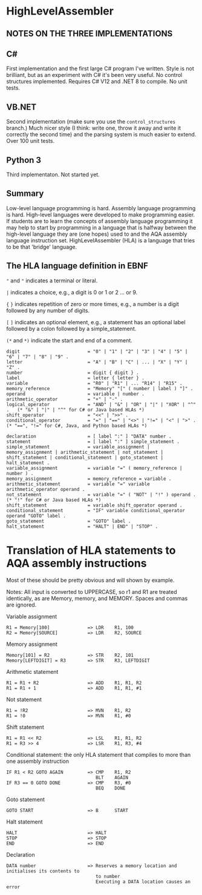 # HighLevelAssembler

## NOTES ON THE THREE IMPLEMENTATIONS
## C#
First implementation and the first large C# program I've written. Style is not brilliant, but as an experiment with C# it's been very useful.
No control structures implemented. Requires C# V12 and .NET 8 to compile.
No unit tests.

## VB.NET
Second implementation (make sure you use the `control_structures` branch.) Much nicer style (I think: write one, throw it away and write it correctly the second time) and the parsing system is much easier to extend.
Over 100 unit tests.

## Python 3
Third implementaton. Not started yet.

## Summary
Low-level language programming is hard. Assembly language programming is hard. High-level languages were developed to make programming easier. If students are to learn the concepts of assembly language programming it may help to start by programming in a language that is halfway between the high-level language they are (one hopes) used to and the AQA assembly language instruction set. HighLevelAssembler (HLA) is a language that tries to be that 'bridge' language.

## The HLA language definition in EBNF

`"` and `"` indicates a terminal or literal.

`|` indicates a choice, e.g., a digit is 0 or 1 or 2 ... or 9.

`{` `}` indicates repetition of zero or more times, e.g., a number is a digit followed by any number of digits.

`[` `]` indicates an optional element, e.g., a statement has an optional label followed by a colon followed by a simple_statement.

`(*` and `*)` indicate the start and end of a comment.

```
digit                         = "0" | "1" | "2" | "3" | "4" | "5" | "6" | "7" | "8" | "9" .
letter                        = "A" | "B" | "C" | ... | "X" | "Y" | "Z" .
number                        = digit { digit } .
label                         = letter { letter } .
variable                      = "R0" | "R1" | ... "R14" | "R15" .
memory_reference              = "Memory" "[" ( number | label ) "]" .
operand                       = variable | number .
arithmetic_operator           = "+" | "-" .
logical_operator              = "AND" | "&" | "OR" | "|" | "XOR" | "^" .   (* "&" | "|" | "^" for C# or Java based HLAs *)     
shift_operator                = "<<" | ">>" .
conditional_operator          = "=" | "==" | "<>" | "!=" | "<" | ">" .     (* "==", "!=" for C#, Java, and Python based HLAs *)

declaration                   = [ label ":" ] "DATA" number .
statement                     = [ label ":" ] simple_statement .
simple_statement              = variable_assignment | memory_assignment | arithmetic_statement | not_statement | shift_statement | conditional_statement | goto_statement | halt_statement . 
variable_assignment           = variable "=" ( memory_reference | number ) .
memory_assignment             = memory_reference = variable .
arithmetic_statement          = variable "=" variable arithmetic_operator operand .
not_statement                 = variable "=" ( "NOT" | "!" ) operand .     (* "!" for C# or Java based HLAs *)
shift_statement               = variable shift_operator operand .
conditional_statement         = "IF" variable conditional_operator operand "GOTO" label .
goto_statement                = "GOTO" label .
halt_statement                = "HALT" | END" | "STOP" .

```

# Translation of HLA statements to AQA assembly instructions

Most of these should be pretty obvious and will shown by example.

Notes: All input is converted to UPPERCASE, so r1 and R1 are treated identically, as are Memory, memory, and MEMORY.
       Spaces and commas are ignored.

Variable assignment
```
R1 = Memory[100]              => LDR    R1, 100
R2 = Memory[SOURCE]           => LDR    R2, SOURCE
```
Memory assignment
```
Memory[101] = R2              => STR    R2, 101
Memory[LEFTDIGIT] = R3        => STR    R3, LEFTDIGIT
```
Arithmetic statement
```
R1 = R1 + R2                  => ADD    R1, R1, R2
R1 = R1 + 1                   => ADD    R1, R1, #1
```
Not statement
```
R1 = !R2                      => MVN    R1, R2
R1 = !0                       => MVN    R1, #0
```
Shift statement
```
R1 = R1 << R2                 => LSL    R1, R1, R2
R1 = R3 >> 4                  => LSR    R1, R3, #4
```
Conditional statement: the only HLA statement that compiles to more than one assembly instruction
```
IF R1 < R2 GOTO AGAIN         => CMP    R1, R2
                                 BLT    AGAIN
IF R3 == 0 GOTO DONE          => CMP    R3, #0
                                 BEQ    DONE
```
Goto statement
```
GOTO START                    => B      START
```
Halt statement
```
HALT                          => HALT
STOP                          => STOP
END                           => END
```
Declaration
```
DATA number                   => Reserves a memory location and initialises its contents to
                                 to number
                                 Executing a DATA location causes an error
```  
